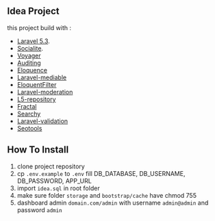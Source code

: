 ## Idea Project

this project build with :

- [Laravel 5.3](https://laravel.com/docs).
- [Socialite](https://github.com/laravel/socialite).
- [Voyager](https://github.com/the-control-group/voyager)
- [Auditing](https://github.com/owen-it/laravel-auditing)
- [Eloquence](https://github.com/jarektkaczyk/eloquence)
- [Laravel-mediable](https://github.com/plank/laravel-mediable)
- [EloquentFilter](https://github.com/Tucker-Eric/EloquentFilter)
- [Laravel-moderation](https://github.com/hootlex/laravel-moderation)
- [L5-repository](https://github.com/andersao/l5-repository)
- [Fractal](https://github.com/thephpleague/fractal)
- [Searchy](https://github.com/TomLingham/Laravel-Searchy)
- [Laravel-validation](https://github.com/andersao/laravel-validator)
- [Seotools](https://github.com/artesaos/seotools)

## How To Install
1. clone project repository
2. cp `.env.example` to `.env` fill DB_DATABASE, DB_USERNAME, DB_PASSWORD, APP_URL
3. import `idea.sql` in root folder
4. make sure folder `storage` and `bootstrap/cache` have chmod 755
5. dashboard admin `domain.com/admin` with username `admin@admin` and password `admin`

